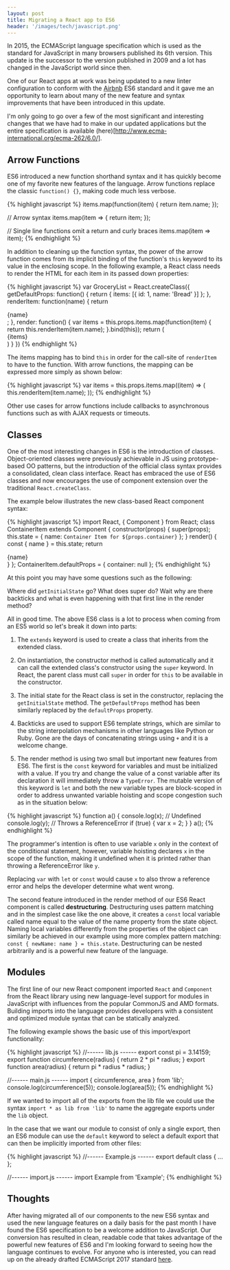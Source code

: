 ```yaml
---
layout: post
title: Migrating a React app to ES6
header: '/images/tech/javascript.png'
---
```


In 2015, the ECMAScript language specification which is used as the standard for JavaScript in many browsers published its 6th version. This update is the successor to the version published in 2009 and a lot has changed in the JavaScript world since then.

<!--halt-->

One of our React apps at work was being updated to a new linter configuration to conform with the [Airbnb](https://github.com/airbnb/javascript) ES6 standard and it gave me an opportunity to learn about many of the new feature and syntax improvements that have been introduced in this update.

I'm only going to go over a few of the most significant and interesting changes that we have had to make in our updated applications but the entire specification is available (here)[http://www.ecma-international.org/ecma-262/6.0/].

## Arrow Functions

ES6 introduced a new function shorthand syntax and it has quickly become one of my favorite new features of the language. Arrow functions replace the classic `function() {}`, making code much less verbose.

{% highlight javascript %}
items.map(function(item) {
  return item.name;
});

// Arrow syntax
items.map(item => {
  return item;
});

// Single line functions omit a return and curly braces
items.map(item => item);
{% endhighlight %}

In addition to cleaning up the function syntax, the power of the arrow function comes from its implicit binding of the function's `this` keyword to its value in the enclosing scope. In the following example, a React class needs to render the HTML for each item in its passed down properties:

{% highlight javascript %}
var GroceryList = React.createClass({
  getDefaultProps: function() {
    return {
      items: [{ id: 1, name: 'Bread' }]
    };
  },
  renderItem: function(name) {
    return <div>{name}</div>;
  },
  render: function() {
    var items = this.props.items.map(function(item) {
      return this.renderItem(item.name);
    }.bind(this));
    return (
      <div>{items}</div>
    )
  }
})
{% endhighlight %}

The items mapping has to bind `this` in order for the call-site of `renderItem` to have to the function. With arrow functions, the mapping can be expressed more simply as shown below:

{% highlight javascript %}
var items = this.props.items.map((item) => (
  this.renderItem(item.name);
));
{% endhighlight %}

Other use cases for arrow functions include callbacks to asynchronous functions such as with AJAX requests or timeouts.

## Classes

One of the most interesting changes in ES6 is the introduction of classes. Object-oriented classes were previously achievable in JS using prototype-based OO patterns, but the introduction of the official class syntax provides a consolidated, clean class interface. React has embraced the use of ES6 classes and now encourages the use of component extension over the traditional `React.createClass`.

The example below illustrates the new class-based React component syntax:

{% highlight javascript %}
import React, { Component } from React;
class ContainerItem extends Component {
  constructor(props) {
    super(props);
    this.state = {
      name: `Container Item for ${props.container}`
    };
  }
  render() {
    const { name } = this.state;
    return <div>{name}</div>
  }
};
ContainerItem.defaultProps = {
  container: null
};
{% endhighlight %}

At this point you may have some questions such as the following:

Where did `getInitialState` go? What does super do? Wait why are there backticks and what is even happening with that first line in the render method?

All in good time. The above ES6 class is a lot to process when coming from an ES5 world so let's break it down into parts:

1. The `extends` keyword is used to create a class that inherits from the extended class.

2. On instantiation, the constructor method is called automatically and it can call the extended class's constructor using the `super` keyword. In React, the parent class must call `super` in order for `this` to be available in the constructor.

3. The initial state for the React class is set in the constructor, replacing the `getInitialState` method. The `getDefaultProps` method has been similarly replaced by the `defaultProps` property.

4. Backticks are used to support ES6 template strings, which are similar to the string interpolation mechanisms in other languages like Python or Ruby. Gone are the days of concatenating strings using `+` and it is a welcome change.

5. The render method is using two small but important new features from ES6. The first is the `const` keyword for variables and must be initialized with a value. If you try and change the value of a const variable after its declaration it will immediately throw a `TypeError`. The mutable version of this keyword is `let` and both the new variable types are block-scoped in order to address unwanted variable hoisting and scope congestion such as in the situation below:

{% highlight javascript %}
function a() {
	console.log(x); // Undefined
	console.log(y); // Throws a ReferenceError
	if (true) {
		var x = 2;
	}
}
a();
{% endhighlight %}

The programmer's intention is often to use variable `x` only in the context of the conditional statement, however, variable hoisting declares `x` in the scope of the function, making it undefined when it is printed rather than throwing a ReferenceError like `y`.

Replacing `var` with `let` or `const` would cause `x` to also throw a reference error and helps the developer determine what went wrong.

The second feature introduced in the render method of our ES6 React component is called **destructuring**. Destructuring uses pattern matching and in the simplest case like the one above, it creates a `const` local variable called name equal to the value of the name property from the state object. Naming local variables differently from the properties of the object can similarly be achieved in our example using more complex pattern matching: `const { newName: name } = this.state`. Destructuring can be nested arbitrarily and is a powerful new feature of the language.

## Modules

The first line of our new React component imported `React` and `Component` from the React library using new language-level support for modules in JavaScript with influences from the popular CommonJS and AMD formats. Building imports into the language provides developers with a consistent and optimized module syntax that can be statically analyzed.

The following example shows the basic use of this import/export functionality:

{% highlight javascript %}
//------ lib.js ------
export const pi = 3.14159;
export function circumference(radius) {
    return 2 * pi * radius;
}
export function area(radius) {
    return pi * radius * radius;
}

//------ main.js ------
import { circumference, area } from 'lib';
console.log(circumference(5));
console.log(area(5));
{% endhighlight %}

If we wanted to import all of the exports from the lib file we could use the syntax `import * as lib from 'lib'` to name the aggregate exports under the `lib` object.

In the case that we want our module to consist of only a single export, then an ES6 module can use the `default` keyword to select a default export that can then be implicitly imported from other files:

{% highlight javascript %}
//------ Example.js ------
export default class { ... };

//------ import.js ------
import Example from 'Example';
{% endhighlight %}

## Thoughts

After having migrated all of our components to the new ES6 syntax and used the new language features on a daily basis for the past month I have found the ES6 specification to be a welcome addition to JavaScript. Our conversion has resulted in clean, readable code that takes advantage of the powerful new features of ES6 and I'm looking forward to seeing how the language continues to evolve. For anyone who is interested, you can read up on the already drafted ECMAScript 2017 standard [here](https://tc39.github.io/ecma262).
